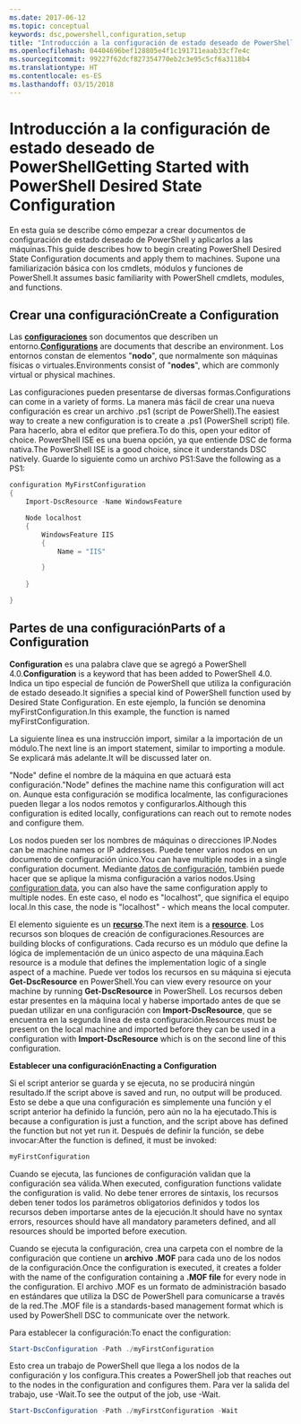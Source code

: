 ```yaml
---
ms.date: 2017-06-12
ms.topic: conceptual
keywords: dsc,powershell,configuration,setup
title: "Introducción a la configuración de estado deseado de PowerShell"
ms.openlocfilehash: 04404696bef128805e4f1c191711eaab33cf7e4c
ms.sourcegitcommit: 99227f62dcf827354770eb2c3e95c5cf6a3118b4
ms.translationtype: HT
ms.contentlocale: es-ES
ms.lasthandoff: 03/15/2018
---
```

# <a name="getting-started-with-powershell-desired-state-configuration"></a><span data-ttu-id="5ad09-103">Introducción a la configuración de estado deseado de PowerShell</span><span class="sxs-lookup"><span data-stu-id="5ad09-103">Getting Started with PowerShell Desired State Configuration</span></span> #

<span data-ttu-id="5ad09-104">En esta guía se describe cómo empezar a crear documentos de configuración de estado deseado de PowerShell y aplicarlos a las máquinas.</span><span class="sxs-lookup"><span data-stu-id="5ad09-104">This guide describes how to begin creating PowerShell Desired State Configuration documents and apply them to machines.</span></span> <span data-ttu-id="5ad09-105">Supone una familiarización básica con los cmdlets, módulos y funciones de PowerShell.</span><span class="sxs-lookup"><span data-stu-id="5ad09-105">It assumes basic familiarity with PowerShell cmdlets, modules, and functions.</span></span> 


## <a name="create-a-configuration"></a><span data-ttu-id="5ad09-106">Crear una configuración</span><span class="sxs-lookup"><span data-stu-id="5ad09-106">Create a Configuration</span></span> ##

<span data-ttu-id="5ad09-107">Las [**configuraciones**](https://msdn.microsoft.com/powershell/dsc/configurations) son documentos que describen un entorno.</span><span class="sxs-lookup"><span data-stu-id="5ad09-107">[**Configurations**](https://msdn.microsoft.com/powershell/dsc/configurations) are documents that describe an environment.</span></span> <span data-ttu-id="5ad09-108">Los entornos constan de elementos "**nodo**", que normalmente son máquinas físicas o virtuales.</span><span class="sxs-lookup"><span data-stu-id="5ad09-108">Environments consist of "**nodes**", which are commonly virtual or physical machines.</span></span> 

<span data-ttu-id="5ad09-109">Las configuraciones pueden presentarse de diversas formas.</span><span class="sxs-lookup"><span data-stu-id="5ad09-109">Configurations can come in a variety of forms.</span></span> <span data-ttu-id="5ad09-110">La manera más fácil de crear una nueva configuración es crear un archivo .ps1 (script de PowerShell).</span><span class="sxs-lookup"><span data-stu-id="5ad09-110">The easiest way to create a new configuration is to create a .ps1 (PowerShell script) file.</span></span> <span data-ttu-id="5ad09-111">Para hacerlo, abra el editor que prefiera.</span><span class="sxs-lookup"><span data-stu-id="5ad09-111">To do this, open your editor of choice.</span></span> <span data-ttu-id="5ad09-112">PowerShell ISE es una buena opción, ya que entiende DSC de forma nativa.</span><span class="sxs-lookup"><span data-stu-id="5ad09-112">The PowerShell ISE is a good choice, since it understands DSC natively.</span></span> <span data-ttu-id="5ad09-113">Guarde lo siguiente como un archivo PS1:</span><span class="sxs-lookup"><span data-stu-id="5ad09-113">Save the following as a PS1:</span></span>

```powershell
configuration MyFirstConfiguration
{
    Import-DscResource -Name WindowsFeature

    Node localhost
    {
        WindowsFeature IIS
        {
            Name = "IIS"

        }
        
    }

}
```
## <a name="parts-of-a-configuration"></a><span data-ttu-id="5ad09-114">Partes de una configuración</span><span class="sxs-lookup"><span data-stu-id="5ad09-114">Parts of a Configuration</span></span> ##
<span data-ttu-id="5ad09-115">**Configuration** es una palabra clave que se agregó a PowerShell 4.0.</span><span class="sxs-lookup"><span data-stu-id="5ad09-115">**Configuration** is a keyword that has been added to PowerShell 4.0.</span></span> <span data-ttu-id="5ad09-116">Indica un tipo especial de función de PowerShell que utiliza la configuración de estado deseado.</span><span class="sxs-lookup"><span data-stu-id="5ad09-116">It signifies a special kind of PowerShell function used by Desired State Configuration.</span></span> <span data-ttu-id="5ad09-117">En este ejemplo, la función se denomina myFirstConfiguration.</span><span class="sxs-lookup"><span data-stu-id="5ad09-117">In this example, the function is named myFirstConfiguration.</span></span> 

<span data-ttu-id="5ad09-118">La siguiente línea es una instrucción import, similar a la importación de un módulo.</span><span class="sxs-lookup"><span data-stu-id="5ad09-118">The next line is an import statement, similar to importing a module.</span></span> <span data-ttu-id="5ad09-119">Se explicará más adelante.</span><span class="sxs-lookup"><span data-stu-id="5ad09-119">It will be discussed later on.</span></span>

<span data-ttu-id="5ad09-120">"Node" define el nombre de la máquina en que actuará esta configuración.</span><span class="sxs-lookup"><span data-stu-id="5ad09-120">"Node" defines the machine name this configuration will act on.</span></span> <span data-ttu-id="5ad09-121">Aunque esta configuración se modifica localmente, las configuraciones pueden llegar a los nodos remotos y configurarlos.</span><span class="sxs-lookup"><span data-stu-id="5ad09-121">Although this configuration is edited locally, configurations can reach out to remote nodes and configure them.</span></span> 

<span data-ttu-id="5ad09-122">Los nodos pueden ser los nombres de máquinas o direcciones IP.</span><span class="sxs-lookup"><span data-stu-id="5ad09-122">Nodes can be machine names or IP addresses.</span></span> <span data-ttu-id="5ad09-123">Puede tener varios nodos en un documento de configuración único.</span><span class="sxs-lookup"><span data-stu-id="5ad09-123">You can have multiple nodes in a single configuration document.</span></span> <span data-ttu-id="5ad09-124">Mediante [datos de configuración](https://msdn.microsoft.com/powershell/dsc/configdata), también puede hacer que se aplique la misma configuración a varios nodos.</span><span class="sxs-lookup"><span data-stu-id="5ad09-124">Using [configuration data](https://msdn.microsoft.com/powershell/dsc/configdata), you can also have the same configuration apply to multiple nodes.</span></span> <span data-ttu-id="5ad09-125">En este caso, el nodo es "localhost", que significa el equipo local.</span><span class="sxs-lookup"><span data-stu-id="5ad09-125">In this case, the node is "localhost" - which means the local computer.</span></span> 

<span data-ttu-id="5ad09-126">El elemento siguiente es un [**recurso**](https://msdn.microsoft.com/powershell/dsc/resources).</span><span class="sxs-lookup"><span data-stu-id="5ad09-126">The next item is a [**resource**](https://msdn.microsoft.com/powershell/dsc/resources).</span></span> <span data-ttu-id="5ad09-127">Los recursos son bloques de creación de configuraciones.</span><span class="sxs-lookup"><span data-stu-id="5ad09-127">Resources are building blocks of configurations.</span></span> <span data-ttu-id="5ad09-128">Cada recurso es un módulo que define la lógica de implementación de un único aspecto de una máquina.</span><span class="sxs-lookup"><span data-stu-id="5ad09-128">Each resource is a module that defines the implementation logic of a single aspect of a machine.</span></span> <span data-ttu-id="5ad09-129">Puede ver todos los recursos en su máquina si ejecuta **Get-DscResource** en PowerShell.</span><span class="sxs-lookup"><span data-stu-id="5ad09-129">You can view every resource on your machine by running **Get-DscResource** in PowerShell.</span></span> <span data-ttu-id="5ad09-130">Los recursos deben estar presentes en la máquina local y haberse importado antes de que se puedan utilizar en una configuración con **Import-DscResource**, que se encuentra en la segunda línea de esta configuración.</span><span class="sxs-lookup"><span data-stu-id="5ad09-130">Resources must be present on the local machine and imported before they can be used in a configuration with **Import-DscResource** which is on the second line of this configuration.</span></span> 

<span data-ttu-id="5ad09-131">**Establecer una configuración**</span><span class="sxs-lookup"><span data-stu-id="5ad09-131">**Enacting a Configuration**</span></span>

<span data-ttu-id="5ad09-132">Si el script anterior se guarda y se ejecuta, no se producirá ningún resultado.</span><span class="sxs-lookup"><span data-stu-id="5ad09-132">If the script above is saved and run, no output will be produced.</span></span> <span data-ttu-id="5ad09-133">Esto se debe a que una configuración es simplemente una función y el script anterior ha definido la función, pero aún no la ha ejecutado.</span><span class="sxs-lookup"><span data-stu-id="5ad09-133">This is because a configuration is just a function, and the script above has defined the function but not yet run it.</span></span> <span data-ttu-id="5ad09-134">Después de definir la función, se debe invocar:</span><span class="sxs-lookup"><span data-stu-id="5ad09-134">After the function is defined, it must be invoked:</span></span>
```powershell
myFirstConfiguration
```

<span data-ttu-id="5ad09-135">Cuando se ejecuta, las funciones de configuración validan que la configuración sea válida.</span><span class="sxs-lookup"><span data-stu-id="5ad09-135">When executed, configuration functions validate the configuration is valid.</span></span> <span data-ttu-id="5ad09-136">No debe tener errores de sintaxis, los recursos deben tener todos los parámetros obligatorios definidos y todos los recursos deben importarse antes de la ejecución.</span><span class="sxs-lookup"><span data-stu-id="5ad09-136">It should have no syntax errors, resources should have all mandatory parameters defined, and all resources should be imported before execution.</span></span>

<span data-ttu-id="5ad09-137">Cuando se ejecuta la configuración, crea una carpeta con el nombre de la configuración que contiene un **archivo .MOF** para cada uno de los nodos de la configuración.</span><span class="sxs-lookup"><span data-stu-id="5ad09-137">Once the configuration is executed, it creates a folder with the name of the configuration containing a **.MOF file** for every node in the configuration.</span></span> <span data-ttu-id="5ad09-138">El archivo .MOF es un formato de administración basado en estándares que utiliza la DSC de PowerShell para comunicarse a través de la red.</span><span class="sxs-lookup"><span data-stu-id="5ad09-138">The .MOF file is a standards-based management format which is used by PowerShell DSC to communicate over the network.</span></span>

<span data-ttu-id="5ad09-139">Para establecer la configuración:</span><span class="sxs-lookup"><span data-stu-id="5ad09-139">To enact the configuration:</span></span>
```powershell
Start-DscConfiguration -Path ./myFirstConfiguration
```
<span data-ttu-id="5ad09-140">Esto crea un trabajo de PowerShell que llega a los nodos de la configuración y los configura.</span><span class="sxs-lookup"><span data-stu-id="5ad09-140">This creates a PowerShell job that reaches out to the nodes in the configuration and configures them.</span></span> <span data-ttu-id="5ad09-141">Para ver la salida del trabajo, use -Wait.</span><span class="sxs-lookup"><span data-stu-id="5ad09-141">To see the output of the job, use -Wait.</span></span> 
```powershell
Start-DscConfiguration -Path ./myFirstConfiguration -Wait
```

